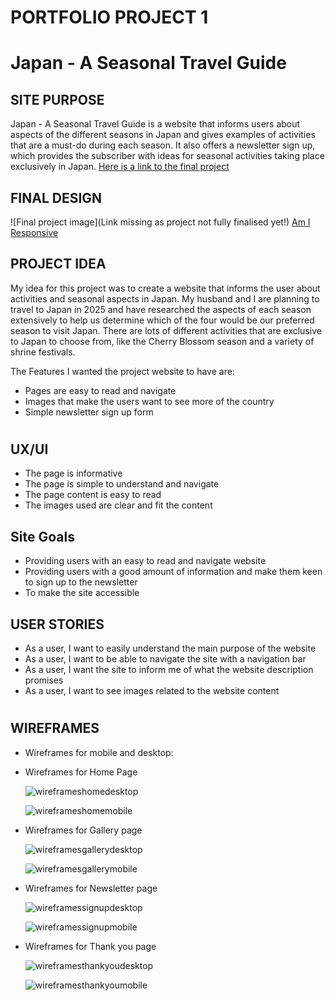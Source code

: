# PORTFOLIO PROJECT 1

# Japan - A Seasonal Travel Guide

## SITE PURPOSE

Japan - A Seasonal Travel Guide is a website that informs users about aspects of the different seasons in Japan and gives examples of activities that are a must-do during each season. It also offers a newsletter sign up, which provides the subscriber with ideas for seasonal activities taking place exclusively in Japan.
[Here is a link to the final project](https://runabrandes.github.io/portfolio-project-1/)

## FINAL DESIGN

![Final project image](Link missing as project not fully finalised yet!) [Am  I Responsive](https://amiresponsive.co.uk/)

## PROJECT IDEA

My idea for this project was to create a website that informs the user about activities and seasonal aspects in Japan. My husband and I are planning to travel to Japan in 2025 and have researched the aspects of each season extensively to help us determine which of the four would be our preferred season to visit Japan. There are lots of different activities that are exclusive to Japan to choose from, like the Cherry Blossom season and a variety of shrine festivals.

  The Features I wanted the project website to have are:

* Pages are easy to read and navigate
* Images that make the users want to see more of the country
* Simple newsletter sign up form

#

## UX/UI

* The page is informative
* The page is simple to understand and navigate
* The page content is easy to read
* The images used are clear and fit the content

## Site Goals

* Providing users with an easy to read and navigate website
* Providing users with a good amount of information and make them keen to sign up to the newsletter
* To make the site accessible

## USER STORIES

* As a user, I want to easily understand the main purpose of the website
* As a user, I want to be able to navigate the site with a navigation bar
* As a user, I want the site to inform me of what the website description promises
* As a user, I want to see images related to the website content
  
#

## WIREFRAMES

* Wireframes for mobile and desktop:

* Wireframes for Home Page
  
  ![wireframeshomedesktop](assets/wireframes/home_desktop.png)

  ![wireframeshomemobile](assets/wireframes/home_mobile.png)

* Wireframes for Gallery page

  ![wireframesgallerydesktop](assets/wireframes/gallery_desktop.png)

  ![wireframesgallerymobile](assets/wireframes/gallery_mobile.png)

* Wireframes for Newsletter page

  ![wireframessignupdesktop](assets/wireframes/newsletter_desktop.png)

  ![wireframessignupmobile](assets/wireframes/newsletter_mobile.png)

* Wireframes for Thank you page

  ![wireframesthankyoudesktop](assets/wireframes/thankyou_desktop.png)

  ![wireframesthankyoumobile](assets/wireframes/thankyou_mobile.png)

#